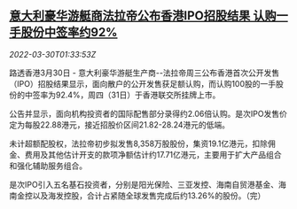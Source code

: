 <!--1648605662000-->
[意大利豪华游艇商法拉帝公布香港IPO招股结果 认购一手股份中签率约92%](https://cn.reuters.com/article/ferrettihk-ipo-0330-wedn-idCNKCS2LR041)
------

<div><i>2022-03-30T01:33:53Z</i></div><p>路透香港3月30日 - 意大利豪华游艇生产商--法拉帝周三公布香港首次公开发售（IPO）招股结果显示，面向散户的公开发售获足额认购，而认购100股的一手股份的中签率为92.4%，周四（31日）于香港联交所挂牌上市。</p><p>公告并显示，面向机构投资者的国际配售部分录得约2.06倍认购。是次IPO发售价定为每股22.88港元，接近招股价区间21.82-28.24港元的低端。</p><p>未计超额配股权，法拉帝初步拟发售8,358万股股份，集资19.1亿港元，扣除佣金、费用及其他估计开支的款项净额估计约17.71亿港元，主要用于扩大产品组合和强化辅助服务组合。</p><p>是次IPO引入五名基石投资者，分别是阳光保险、三亚发控、海南自贸港基金、海南金控以及海发控股，合计占紧随全球发售完成后约13.26%的股份。（完）</p>
